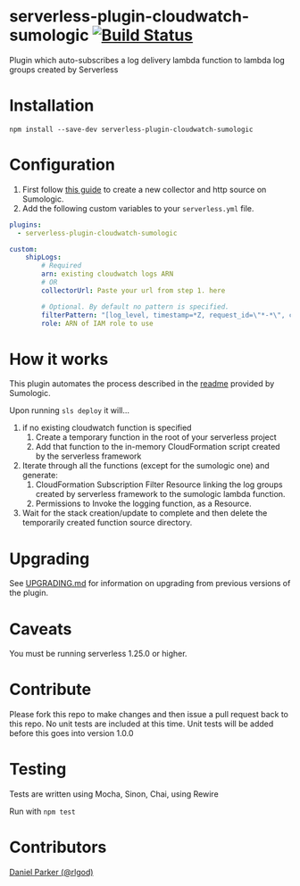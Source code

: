 # serverless-plugin-cloudwatch-sumologic [![Build Status](https://travis-ci.org/ACloudGuru/serverless-plugin-cloudwatch-sumologic.svg?branch=master)](https://travis-ci.org/ACloudGuru/serverless-plugin-cloudwatch-sumologic)
Plugin which auto-subscribes a log delivery lambda function to lambda log groups created by Serverless

# Installation
`npm install --save-dev serverless-plugin-cloudwatch-sumologic`

# Configuration
1. First follow [this guide](https://help.sumologic.com/Send_Data/Sources/HTTP_Source) to create a new collector and http source on Sumologic.
2. Add the following custom variables to your `serverless.yml` file.

```yaml
plugins:
  - serverless-plugin-cloudwatch-sumologic

custom:
    shipLogs:
        # Required
        arn: existing cloudwatch logs ARN
        # OR
        collectorUrl: Paste your url from step 1. here

        # Optional. By default no pattern is specified.
        filterPattern: "[log_level, timestamp=*Z, request_id=\"*-*\", correlation_id=\"*-*\", event]"
        role: ARN of IAM role to use
```

# How it works
This plugin automates the process described in the [readme](https://github.com/SumoLogic/sumologic-aws-lambda/tree/master/cloudwatchlogs/README.md) provided by Sumologic.

Upon running `sls deploy` it will...

1. if no existing cloudwatch function is specified
    1. Create a temporary function in the root of your serverless project
    2. Add that function to the in-memory CloudFormation script created by the serverless framework
2. Iterate through all the functions (except for the sumologic one) and generate:
    1. CloudFormation Subscription Filter Resource linking the log groups created by serverless framework to the sumologic lambda function.
    2. Permissions to Invoke the logging function, as a Resource.
3. Wait for the stack creation/update to complete and then delete the temporarily created function source directory.

# Upgrading

See [UPGRADING.md](https://github.com/ACloudGuru/serverless-plugin-cloudwatch-sumologic/blob/master/UPGRADING.md)
for information on upgrading from previous versions of the plugin.

# Caveats
You must be running serverless 1.25.0 or higher.

# Contribute
Please fork this repo to make changes and then issue a pull request back to this repo.
No unit tests are included at this time. Unit tests will be added before this goes into version 1.0.0

# Testing
Tests are written using Mocha, Sinon, Chai, using Rewire

Run with `npm test`

# Contributors
[Daniel Parker (@rlgod)](https://github.com/rlgod)
